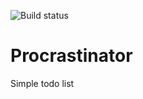 ![Build status](https://api.travis-ci.com/gheljenor/procrastinator.svg?branch=master)

Procrastinator
=======

Simple todo list
